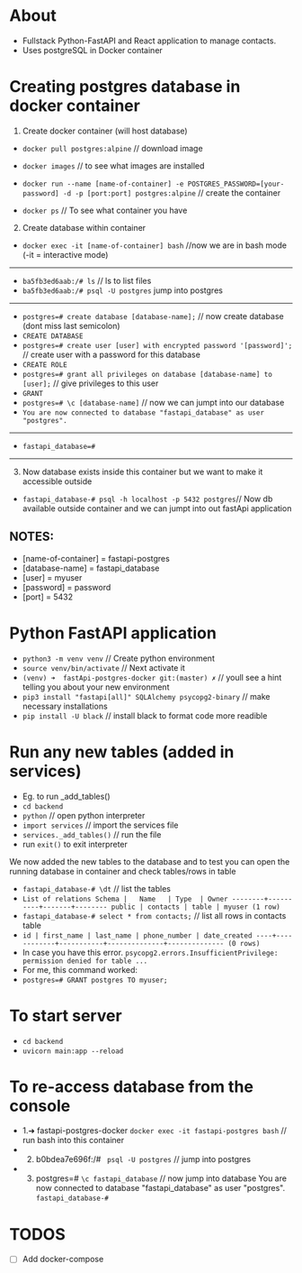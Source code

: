 # About

- Fullstack Python-FastAPI and React application to manage contacts.
- Uses postgreSQL in Docker container

# Creating postgres database in docker container

1. Create docker container (will host database)

- `docker pull postgres:alpine` // download image

- `docker images` // to see what images are installed

- `docker run --name [name-of-container] -e POSTGRES_PASSWORD=[your-password] -d -p [port:port] postgres:alpine` // create the container

- `docker ps` // To see what container you have

2. Create database within container

- `docker exec -it [name-of-container] bash` //now we are in bash mode (-it = interactive mode)

---

- `ba5fb3ed6aab:/# ls` // ls to list files
- `ba5fb3ed6aab:/# psql -U postgres` jump into postgres

---

- `postgres=# create database [database-name];` // now create database (dont miss last semicolon)
- `CREATE DATABASE`
- `postgres=# create user [user] with encrypted password '[password]';` // create user with a password for this database
- `CREATE ROLE`
- `postgres=# grant all privileges on database [database-name] to [user];` // give privileges to this user
- `GRANT`
- `postgres=# \c [database-name]` // now we can jumpt into our database
- `You are now connected to database "fastapi_database" as user "postgres".`

---

- `fastapi_database=#`

---

3. Now database exists inside this container but we want to make it accessible outside

- `fastapi_database-# psql -h localhost -p 5432 postgres`// Now db available outside container and we can jumpt into out fastApi application

## NOTES:

- [name-of-container] = fastapi-postgres
- [database-name] = fastapi_database
- [user] = myuser
- [password] = password
- [port] = 5432

# Python FastAPI application

- `python3 -m venv venv` // Create python environment
- `source venv/bin/activate` // Next activate it
- `(venv) ➜  fastApi-postgres-docker git:(master) ✗` // youll see a hint telling you about your new environment
- `pip3 install "fastapi[all]" SQLAlchemy psycopg2-binary` // make necessary installations
- `pip install -U black` // install black to format code more readible

# Run any new tables (added in services)

- Eg. to run \_add_tables()
- `cd backend`
- `python` // open python interpreter
- `import services` // import the services file
- `services._add_tables()` // run the file
- run `exit()` to exit interpreter

We now added the new tables to the database and to test you can open the running database in container and check tables/rows in table

- `fastapi_database-# \dt` // list the tables
- `List of relations
 Schema |   Name   | Type  | Owner
--------+----------+-------+--------
 public | contacts | table | myuser
(1 row)
`
- `fastapi_database-# select * from contacts;` // list all rows in contacts table
- `id | first_name | last_name | phone_number | date_created
----+------------+-----------+--------------+--------------
(0 rows)
`
- In case you have this error.
  `psycopg2.errors.InsufficientPrivilege: permission denied for table ...`
- For me, this command worked:
- `postgres=# GRANT postgres TO myuser;`

# To start server

- `cd backend`
- `uvicorn main:app --reload`

# To re-access database from the console

- 1.➜  fastapi-postgres-docker `docker exec -it fastapi-postgres bash` // run bash into this container
- 2. b0bdea7e696f:/# ` psql -U postgres` // jump into postgres
- 3. postgres=# `\c fastapi_database` // now jump into database
You are now connected to database "fastapi_database" as user "postgres".
`fastapi_database-#`

# TODOS

- [ ] Add docker-compose